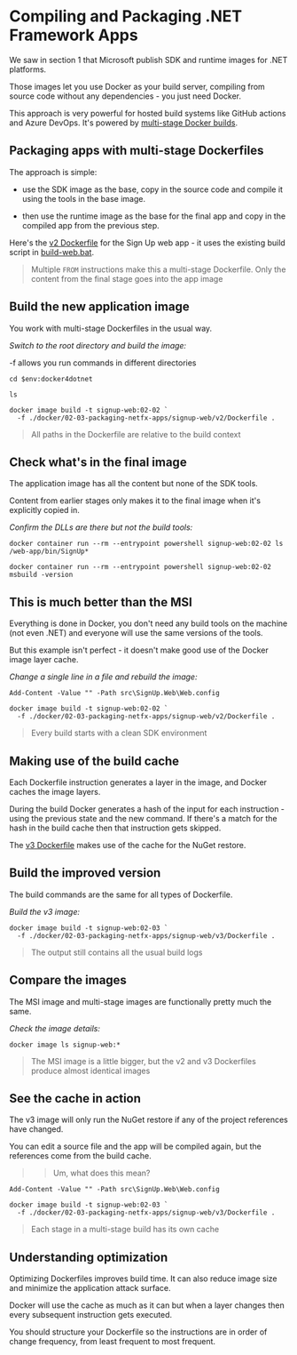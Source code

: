 
# Compiling and Packaging .NET Framework Apps

We saw in section 1 that Microsoft publish SDK and runtime images for .NET platforms.

Those images let you use Docker as your build server, compiling from source code without any dependencies - you just need Docker.

This approach is very powerful for hosted build systems like GitHub actions and Azure DevOps. It's powered by [multi-stage Docker builds](https://docs.docker.com/develop/develop-images/multistage-build/).

## Packaging apps with multi-stage Dockerfiles

The approach is simple: 

* use the SDK image as the base, copy in the source code and compile it using the tools in the base image. 

* then use the runtime image as the base for the final app and copy in the compiled app from the previous step.

Here's the [v2 Dockerfile](../../docker/02-03-packaging-netfx-apps/signup-web/v2/Dockerfile) for the Sign Up web app - it uses the existing build script in [build-web.bat](../../src/build-web.bat).

> Multiple `FROM` instructions make this a multi-stage Dockerfile. Only the content from the final stage goes into the app image


## Build the new application image

You work with multi-stage Dockerfiles in the usual way. 

_Switch to the root directory and build the image:_

-f allows you run commands in different directories

```
cd $env:docker4dotnet

ls

docker image build -t signup-web:02-02 `
  -f ./docker/02-03-packaging-netfx-apps/signup-web/v2/Dockerfile .
```

> All paths in the Dockerfile are relative to the build context


## Check what's in the final image

The application image has all the content but none of the SDK tools. 

Content from earlier stages only makes it to the final image when it's explicitly copied in.

_Confirm the DLLs are there but not the build tools:_

```
docker container run --rm --entrypoint powershell signup-web:02-02 ls /web-app/bin/SignUp*

docker container run --rm --entrypoint powershell signup-web:02-02 msbuild -version
```

## This is much better than the MSI

Everything is done in Docker, you don't need any build tools on the machine (not even .NET) and everyone will use the same versions of the tools.

But this example isn't perfect - it doesn't make good use of the Docker image layer cache.

_Change a single line in a file and rebuild the image:_

```
Add-Content -Value "" -Path src\SignUp.Web\Web.config

docker image build -t signup-web:02-02 `
  -f ./docker/02-03-packaging-netfx-apps/signup-web/v2/Dockerfile .
```

> Every build starts with a clean SDK environment

## Making use of the build cache

Each Dockerfile instruction generates a layer in the image, and Docker caches the image layers.

During the build Docker generates a hash of the input for each instruction - using the previous state and the new command. If there's a match for the hash in the build cache then that instruction gets skipped.

The [v3 Dockerfile](../../docker/02-03-packaging-netfx-apps/signup-web/v3/Dockerfile) makes use of the cache for the NuGet restore.


## Build the improved version

The build commands are the same for all types of Dockerfile.

_Build the v3 image:_

```
docker image build -t signup-web:02-03 `
  -f ./docker/02-03-packaging-netfx-apps/signup-web/v3/Dockerfile .
```

> The output still contains all the usual build logs


## Compare the images

The MSI image and multi-stage images are functionally pretty much the same.

_Check the image details:_

```
docker image ls signup-web:*
```

> The MSI image is a little bigger, but the v2 and v3 Dockerfiles produce almost identical images


## See the cache in action

The v3 image will only run the NuGet restore if any of the project references have changed. 

You can edit a source file and the app will be compiled again, but the references come from the build cache.

>> Um, what does this mean?

```
Add-Content -Value "" -Path src\SignUp.Web\Web.config

docker image build -t signup-web:02-03 `
  -f ./docker/02-03-packaging-netfx-apps/signup-web/v3/Dockerfile .
```

> Each stage in a multi-stage build has its own cache


## Understanding optimization

Optimizing Dockerfiles improves build time. It can also reduce image size and minimize the application attack surface.

Docker will use the cache as much as it can but when a layer changes then every subsequent instruction gets executed.

You should structure your Dockerfile so the instructions are in order of change frequency, from least frequent to most frequent.


